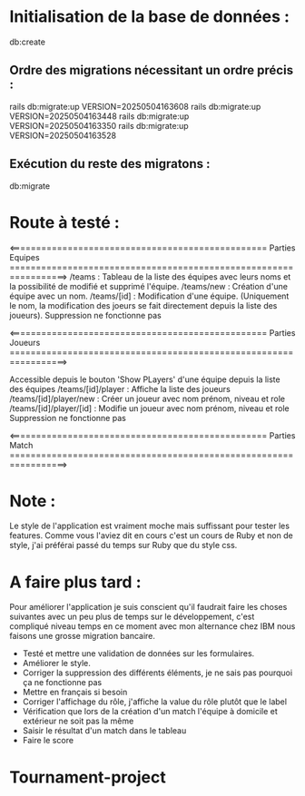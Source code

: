 # Initialisation de la base de données :

db:create

## Ordre des migrations nécessitant un ordre précis :

rails db:migrate:up VERSION=20250504163608
rails db:migrate:up VERSION=20250504163448
rails db:migrate:up VERSION=20250504163350
rails db:migrate:up VERSION=20250504163528

## Exécution du reste des migratons :

db:migrate

# Route à testé :

<================================================= Parties Equipes =================================================================>
/teams : Tableau de la liste des équipes avec leurs noms et la possibilité de modifié et supprimé l'équipe.
/teams/new : Création d'une équipe avec un nom.
/teams/[id] : Modification d'une équipe. (Uniquement le nom, la modification des joeurs se fait directement depuis la liste des joueurs).
Suppression ne fonctionne pas

<================================================= Parties Joueurs =================================================================>

Accessible depuis le bouton 'Show PLayers' d'une équipe depuis la liste des équipes
/teams/[id]/player : Affiche la liste des joueurs
/teams/[id]/player/new : Créer un joueur avec nom prénom, niveau et role
/teams/[id]/player/[id] : Modifie un joueur avec nom prénom, niveau et role
Suppression ne fonctionne pas

<================================================= Parties Match =================================================================>

# Note :

Le style de l'application est vraiment moche mais suffissant pour tester les features. Comme vous l'aviez dit en cours c'est un cours de Ruby et non de style, j'ai préférai passé du temps sur Ruby que du style css.

# A faire plus tard :

Pour améliorer l'application je suis conscient qu'il faudrait faire les choses suivantes avec un peu plus de temps sur le développement, c'est compliqué niveau temps en ce moment avec mon alternance chez IBM nous faisons une grosse migration bancaire.

- Testé et mettre une validation de données sur les formulaires.
- Améliorer le style.
- Corriger la suppression des différents éléments, je ne sais pas pourquoi ça ne fonctionne pas
- Mettre en français si besoin
- Corriger l'affichage du rôle, j'affiche la value du rôle plutôt que le label
- Vérification que lors de la création d'un match l'équipe à domicile et extérieur ne soit pas la même
- Saisir le résultat d'un match dans le tableau
- Faire le score
# Tournament-project
